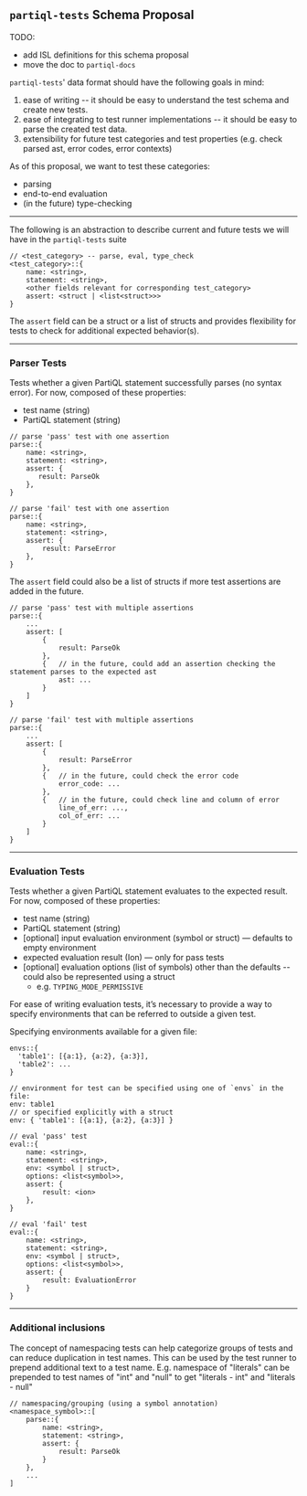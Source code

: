 ## `partiql-tests` Schema Proposal

TODO:
- add ISL definitions for this schema proposal
- move the doc to `partiql-docs`

`partiql-tests`' data format should have the following goals in mind:
1. ease of writing -- it should be easy to understand the test schema and create new tests.
2. ease of integrating to test runner implementations -- it should be easy to parse the created test data.
3. extensibility for future test categories and test properties (e.g. check parsed ast, error codes, error contexts)

As of this proposal, we want to test these categories:
- parsing
- end-to-end evaluation
- (in the future) type-checking

---

The following is an abstraction to describe current and future tests we will have in the `partiql-tests` suite
```
// <test_category> -- parse, eval, type_check
<test_category>::{
    name: <string>,
    statement: <string>,
    <other fields relevant for corresponding test_category>
    assert: <struct | <list<struct>>>
}
```

The `assert` field can be a struct or a list of structs and provides flexibility for tests to check for additional 
expected behavior(s).

---

### Parser Tests

Tests whether a given PartiQL statement successfully parses (no syntax error). For now, composed of these properties:

- test name (string)
- PartiQL statement (string)


```
// parse 'pass' test with one assertion
parse::{
    name: <string>,
    statement: <string>,
    assert: {
       result: ParseOk
    },
}

// parse 'fail' test with one assertion
parse::{
    name: <string>,
    statement: <string>,
    assert: {
        result: ParseError
    },
}
```

The `assert` field could also be a list of structs if more test assertions are added in the future.

```
// parse 'pass' test with multiple assertions
parse::{
    ...
    assert: [
        {
            result: ParseOk
        },
        {   // in the future, could add an assertion checking the statement parses to the expected ast
            ast: ...
        }
    ]
}

// parse 'fail' test with multiple assertions
parse::{
    ...
    assert: [
        {
            result: ParseError
        },
        {   // in the future, could check the error code
            error_code: ...
        },
        {   // in the future, could check line and column of error
            line_of_err: ...,
            col_of_err: ...
        }
    ]
}
```

---

### Evaluation Tests

Tests whether a given PartiQL statement evaluates to the expected result. For now, composed of these properties:

- test name (string)
- PartiQL statement (string)
- [optional] input evaluation environment (symbol or struct) — defaults to empty environment
- expected evaluation result (Ion) — only for pass tests
- [optional] evaluation options (list of symbols) other than the defaults -- could also be represented using a struct
    - e.g. `TYPING_MODE_PERMISSIVE`

For ease of writing evaluation tests, it’s necessary to provide a way to specify environments that can be referred to 
outside a given test.

Specifying environments available for a given file:
```
envs::{
  'table1': [{a:1}, {a:2}, {a:3}],
  'table2': ...
}

// environment for test can be specified using one of `envs` in the file:
env: table1
// or specified explicitly with a struct
env: { 'table1': [{a:1}, {a:2}, {a:3}] }
```

```
// eval 'pass' test
eval::{
    name: <string>,
    statement: <string>,
    env: <symbol | struct>,
    options: <list<symbol>>,
    assert: {
        result: <ion>
    },
}

// eval 'fail' test
eval::{
    name: <string>,
    statement: <string>,
    env: <symbol | struct>,
    options: <list<symbol>>,
    assert: {
        result: EvaluationError
    }
}
```

---

### Additional inclusions
The concept of namespacing tests can help categorize groups of tests and can reduce duplication in test names. This can 
be used by the test runner to prepend additional text to a test name. E.g. namespace of "literals" can be prepended to test names of "int" and "null" to get "literals - int" and 
"literals - null"

```
// namespacing/grouping (using a symbol annotation)
<namespace_symbol>::[
    parse::{
        name: <string>,
        statement: <string>,
        assert: {
            result: ParseOk
        }
    },
    ...
]
```
